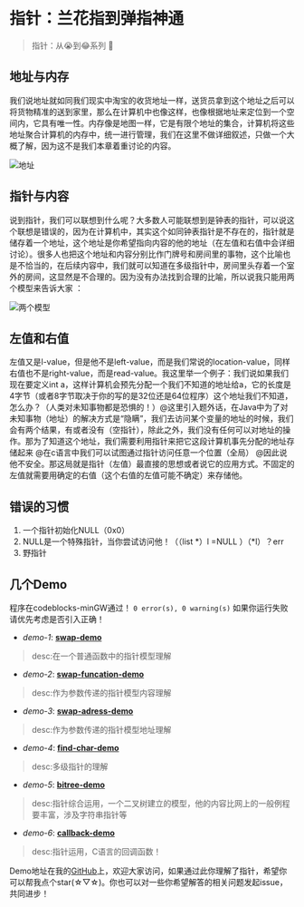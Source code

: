 # 指针：兰花指到弹指神通  

> 指针：从😭到😂系列   🎈  
  
## 地址与内存  
  
我们说地址就如同我们现实中淘宝的收货地址一样，送货员拿到这个地址之后可以将货物精准的送到家里，那么在计算机中也像这样，也像根据地址来定位到一个空间内，它具有唯一性。内存像是地图一样，它是有限个地址的集合，计算机将这些地址聚合计算机的内存中，统一进行管理，我们在这里不做详细叙述，只做一个大概了解，因为这不是我们本章着重讨论的内容。  
  
![地址](https://r.photo.store.qq.com/psb?/V146EW4F0E6ZOW/g0BQLunkWp1OU55*Izu4kuNCCO4eLpa1Vn7oEEiONmU!/r/dEcBAAAAAAAA)  
  
## 指针与内容   
  
说到指针，我们可以联想到什么呢？大多数人可能联想到是钟表的指针，可以说这个联想是错误的，因为在计算机中，其实这个如同钟表指针是不存在的，指针就是储存着一个地址，这个地址是你希望指向内容的他的地址（在左值和右值中会详细讨论）。很多人也把这个地址和内容分别比作门牌号和房间里的事物，这个比喻也是不恰当的，在后续内容中，我们就可以知道在多级指针中，房间里头存着一个室外的房间，这显然是不合理的。因为没有办法找到合理的比喻，所以说我只能用两个模型来告诉大家 ：  
  
![两个模型](https://r.photo.store.qq.com/psb?/V146EW4F0E6ZOW/0xONTyFIyFV.pXZY*NgoiibOgUR.2B.bL7aUTwTLXEM!/r/dGcBAAAAAAAA  
)
  
## 左值和右值  

左值又是l-value，但是他不是left-value，而是我们常说的location-value，同样右值也不是right-value，而是read-value。我这里举一个例子：我们说如果我们现在要定义int a，这样计算机会预先分配一个我们不知道的地址给a，它的长度是4字节（或者8字节取决于你的写的是32位还是64位程序）这个地址我们不知道，怎么办？（人类对未知事物都是恐惧的！）@这里引入题外话，在Java中为了对未知事物（地址）的解决方式是“隐瞒”，我们去访问某个变量的地址的时候，我们会有两个结果，有或者没有（空指针），除此之外，我们没有任何可以对地址的操作。那为了知道这个地址，我们需要利用指针来把它这段计算机事先分配的地址存储起来 @在c语言中我们可以试图通过指针访问任意一个位置（全局） @因此说他不安全。那这局就是指针（左值）最直接的思想或者说它的应用方式。不固定的左值就需要用确定的右值（这个右值的左值可能不确定）来存储他。  

## 错误的习惯  

1.	一个指针初始化NULL（0x0）  
2.	NULL是一个特殊指针，当你尝试访问他！（（list *）l =NULL ）（*l）？err  
3.	野指针  

## 几个Demo  

程序在codeblocks-minGW通过！  `0 error(s), 0 warning(s)` 如果你运行失败请优先考虑是否引入正确！  

- *demo-1*: [**swap-demo**](https://github.com/son9wx/overcome-pointers/blob/master/main.c)  
> desc:在一个普通函数中的指针模型理解
- *demo-2*: [**swap-funcation-demo**](https://github.com/son9wx/overcome-pointers/blob/master/swap-funcation-demo.c)  
> desc:作为参数传递的指针模型内容理解
- *demo-3*: [**swap-adress-demo**](https://github.com/son9wx/overcome-pointers/blob/master/swap-adress-demo.c)  
> desc:作为参数传递的指针模型地址理解
- *demo-4*: [**find-char-demo**](https://github.com/son9wx/overcome-pointers/blob/master/find-char-demo.c)  
> desc:多级指针的理解
- *demo-5*: [**bitree-demo**](https://github.com/son9wx/overcome-pointers/blob/master/bitree-demo.c)  
> desc:指针综合运用，一个二叉树建立的模型，他的内容比网上的一般例程要丰富，涉及字符串指针等  
- *demo-6*: [**callback-demo**](https://github.com/son9wx/overcome-pointers/blob/master/callback-demo.c)  
> desc:指针运用，C语言的回调函数！   

Demo地址在我的[GitHub](https://github.com/son9wx/overcome-pointers)上，欢迎大家访问，如果通过此你理解了指针，希望你可以帮我点个star(☆▽☆)。你也可以对一些你希望解答的相关问题发起issue，共同进步！ 
